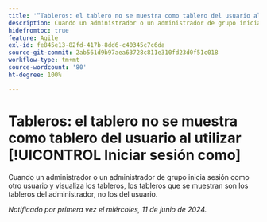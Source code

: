 ```yaml
---
title: '“Tableros: el tablero no se muestra como tablero del usuario al utilizar Iniciar sesión como”'
description: Cuando un administrador o un administrador de grupo inicia sesión como otro usuario y visualiza los tableros, los tableros que se muestran son los tableros del administrador, no los del usuario.
hidefromtoc: true
feature: Agile
exl-id: fe845e13-82fd-417b-8dd6-c40345c7c6da
source-git-commit: 2ab561d9b97aea63728c811e310fd23d0f51c018
workflow-type: tm+mt
source-wordcount: '80'
ht-degree: 100%

---
```


# Tableros: el tablero no se muestra como tablero del usuario al utilizar [!UICONTROL Iniciar sesión como]

Cuando un administrador o un administrador de grupo inicia sesión como otro usuario y visualiza los tableros, los tableros que se muestran son los tableros del administrador, no los del usuario.

_Notificado por primera vez el miércoles, 11 de junio de 2024._
